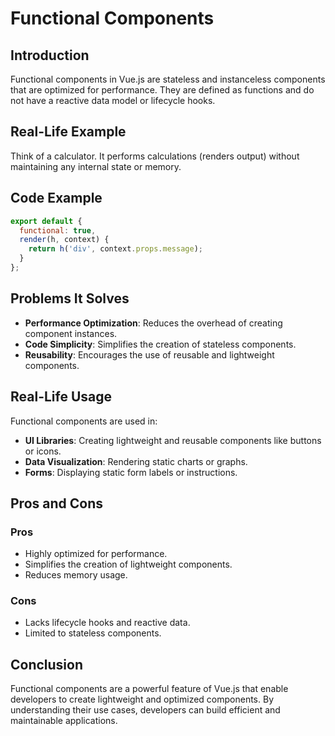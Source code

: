 # Functional Components

## Introduction
Functional components in Vue.js are stateless and instanceless components that are optimized for performance. They are defined as functions and do not have a reactive data model or lifecycle hooks.

## Real-Life Example
Think of a calculator. It performs calculations (renders output) without maintaining any internal state or memory.

## Code Example
```javascript
export default {
  functional: true,
  render(h, context) {
    return h('div', context.props.message);
  }
};
```

## Problems It Solves
- **Performance Optimization**: Reduces the overhead of creating component instances.
- **Code Simplicity**: Simplifies the creation of stateless components.
- **Reusability**: Encourages the use of reusable and lightweight components.

## Real-Life Usage
Functional components are used in:
- **UI Libraries**: Creating lightweight and reusable components like buttons or icons.
- **Data Visualization**: Rendering static charts or graphs.
- **Forms**: Displaying static form labels or instructions.

## Pros and Cons
### Pros
- Highly optimized for performance.
- Simplifies the creation of lightweight components.
- Reduces memory usage.

### Cons
- Lacks lifecycle hooks and reactive data.
- Limited to stateless components.

## Conclusion
Functional components are a powerful feature of Vue.js that enable developers to create lightweight and optimized components. By understanding their use cases, developers can build efficient and maintainable applications.
